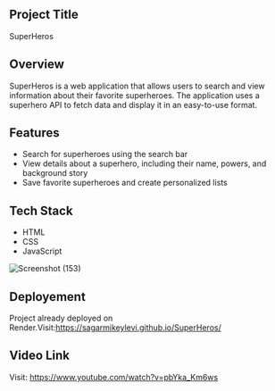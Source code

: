## Project Title 
SuperHeros

## Overview
SuperHeros is a web application that allows users to search and view information about their favorite superheroes. The application uses a superhero API to fetch data and display it in an easy-to-use format.

## Features
- Search for superheroes using the search bar
- View details about a superhero, including their name, powers, and background story
- Save favorite superheroes and create personalized lists

## Tech Stack
- HTML
- CSS
- JavaScript

![Screenshot (153)](https://user-images.githubusercontent.com/114811573/220136248-ab25780f-e183-4c65-89e9-08cdac93838d.png)

## Deployement
Project already deployed on Render.Visit:https://sagarmikeylevi.github.io/SuperHeros/

## Video Link
Visit: https://www.youtube.com/watch?v=pbYka_Km6ws
